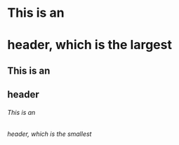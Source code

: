 # This is an <h1> header, which is the largest
## This is an <h2> header
###### This is an <h6> header, which is the smallest

